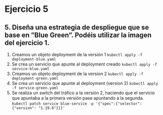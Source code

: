 # Ejercicio 5

## 5. Diseña una estrategia de despliegue que se base en ”Blue Green”. Podéis utilizar la imagen del ejercicio 1.
1. Creamos un objeto deployment de la versión 1
`kubectl apply -f deployment-blue.yaml`
2. Se crea un servicio que apunte al deployment creado
`kubectl apply -f service-blue.yaml`
3. Creamos un objeto deployment de la version 2
`kubectl apply -f deployment-green.yaml`
4. Se crea un servicio que apunte al deployment (version 2)
`kubectl apply -f service-green.yaml`
5. Se realiza un switch del tráfico a la versión 2, haciendo que el servicio que apuntaba a la primera versión pase apuntando a la segunda.
`kubectl patch service blue-service -p '{"spec":{"selector":{"version": "1.19.6"}}}'`
